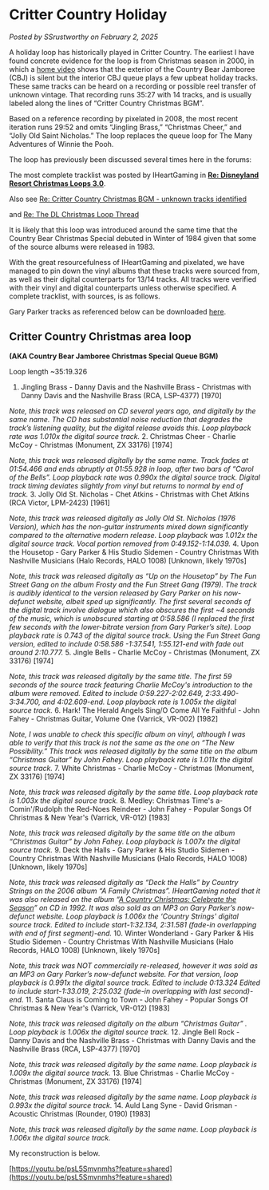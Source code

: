 # Critter Country Holiday

*Posted by SSrustworthy on February 2, 2025*

A holiday loop has historically played in Critter Country. The earliest I have found concrete evidence for the loop is from Christmas season in 2000, in which a [home video](https://youtu.be/T2blZRlJK6g?feature=shared&t=109) shows that the exterior of the Country Bear Jamboree (CBJ) is silent but the interior CBJ queue plays a few upbeat holiday tracks. These same tracks can be heard on a recording or possible reel transfer of unknown vintage. That recording runs 35:27 with 14 tracks, and is usually labeled along the lines of “Critter Country Christmas BGM”.

Based on a reference recording by pixelated in 2008, the most recent iteration runs 29:52 and omits “Jingling Brass,” “Christmas Cheer,” and “Jolly Old Saint Nicholas.” The loop replaces the queue loop for The Many Adventures of Winnie the Pooh.

The loop has previously been discussed several times here in the forums:

The most complete tracklist was posted by IHeartGaming in [**Re: Disneyland Resort Christmas Loops 3.0**](https://mousebits.com/smf/index.php?topic=8247.msg98295#msg98295).

Also see [Re: Critter Country Christmas BGM - unknown tracks identified](https://mousebits.com/smf/index.php?topic=3830.msg25997#msg25997)

and [Re: The DL Christmas Loop Thread](https://mousebits.com/smf/index.php?topic=4845.msg35387#msg35387)

It is likely that this loop was introduced around the same time that the Country Bear Christmas Special debuted in Winter of 1984 given that some of the source albums were released in 1983.

With the great resourcefulness of IHeartGaming and pixelated, we have managed to pin down the vinyl albums that these tracks were sourced from, as well as their digital counterparts for 13/14 tracks. All tracks were verified with their vinyl and digital counterparts unless otherwise specified. A complete tracklist, with sources, is as follows.

Gary Parker tracks as referenced below can be downloaded [here](https://app.box.com/s/ltixq4wpjtdmtrlrtmfd7ua9ztu3avxl).

## **Critter Country Christmas area loop**

**(AKA Country Bear Jamboree Christmas Special Queue BGM)**

Loop length ~35:19.326

1. Jingling Brass - Danny Davis and the Nashville Brass - Christmas with Danny Davis and the Nashville Brass (RCA, LSP-4377) [1970]

*Note, this track was released on CD several years ago, and digitally by the same name. The CD has substantial noise reduction that degrades the track’s listening quality, but the digital release avoids this. Loop playback rate was 1.010x the digital source track.*
2. Christmas Cheer - Charlie McCoy - Christmas (Monument, ZX 33176) [1974]

*Note, this track was released digitally by the same name. Track fades at  01:54.466 and ends abruptly at 01:55.928 in loop, after two bars of “Carol of the Bells”. Loop playback rate was 0.990x the digital source track. Digital track timing deviates slightly from vinyl but returns to normal by end of track.*
3. Jolly Old St. Nicholas - Chet Atkins - Christmas with Chet Atkins (RCA Victor, LPM-2423) [1961]

*Note, this track was released digitally as Jolly Old St. Nicholas (1976 Version), which has the non-guitar instruments mixed down significantly compared to the alternative modern release. Loop playback was 1.012x the digital source track. Vocal portion removed from 0:49.152-1:14.039.*
4. Upon the Housetop - Gary Parker & His Studio Sidemen - Country Christmas With Nashville Musicians (Halo Records, HALO 1008) [Unknown, likely 1970s]

*Note, this track was released digitally as “Up on the Housetop” by The Fun Street Gang on the album Frosty and the Fun Street Gang (1979). The track is audibly identical to the version released by Gary Parker on his now-defunct website, albeit sped up significantly. The first several seconds of the digital track involve dialogue which also obscures the first ~4 seconds of the music, which is unobscured starting at 0:58.586 (I replaced the first few seconds with the lower-bitrate version from Gary Parker’s site). Loop playback rate is 0.743 of the digital source track. Using the Fun Street Gang version, edited to include 0:58.586 -1:37.541, 1:55.121-end with fade out around 2:10.777.*
5. Jingle Bells - Charlie McCoy - Christmas (Monument, ZX 33176) [1974]

*Note, this track was released digitally by the same title. The first 59 seconds of the source track featuring Charlie McCoy's introduction to the album were removed. Edited to include 0:59.227-2:02.649, 2:33.490-3:34.700, and 4:02.609-end. Loop playback rate is 1.005x the digital source track.* 
6. Hark! The Herald Angels Sing/O Come All Ye Faithful - John Fahey - Christmas Guitar, Volume One (Varrick, VR-002) [1982]

*Note, I was unable to check this specific album on vinyl, although I was able to verify that this track is not the same as the one on “The New Possibility.” This track was released digitally by the same title on the album “Christmas Guitar” by John Fahey. Loop playback rate is 1.011x the digital source track.*
7. White Christmas - Charlie McCoy - Christmas (Monument, ZX 33176) [1974]

*Note, this track was released digitally by the same title. Loop playback rate is 1.003x the digital source track.*
8. Medley: Christmas Time's a-Comin'/Rudolph the Red-Noes Reindeer - John Fahey - Popular Songs Of Christmas & New Year's (Varrick, VR-012) [1983]

*Note, this track was released digitally by the same title on the album “Christmas Guitar” by John Fahey. Loop playback is 1.007x the digital source track.*
9. Deck the Halls - Gary Parker & His Studio Sidemen - Country Christmas With Nashville Musicians (Halo Records, HALO 1008) [Unknown, likely 1970s]

*Note, this track was released digitally as “Deck the Halls” by Country Strings on the 2006 album “A Family Christmas”. IHeartGaming noted that it was also released on the album “[A Country Christmas: Celebrate the Season](https://www.discogs.com/release/13034813-Boots-Randolph-A-Country-Christmas-Celebrate-The-Season)” on CD in 1992. It was also sold as an MP3 on Gary Parker’s now-defunct website. Loop playback is 1.006x the ‘Country Strings' digital source track. Edited to include start-1:32.134, 2:31.581 (fade-in overlapping with end of first segment)-end.*
10. Winter Wonderland - Gary Parker & His Studio Sidemen - Country Christmas With Nashville Musicians (Halo Records, HALO 1008) [Unknown, likely 1970s]

*Note, this track was NOT commercially re-released, however it was sold as an MP3 on Gary Parker’s now-defunct website. For that version, loop playback is 0.991x the digital source track. Edited to include 0:13.324 Edited to include start-1:33.019, 2:25.032 (fade-in overlapping with  last second)-end.*
11. Santa Claus is Coming to Town - John Fahey -  Popular Songs Of Christmas & New Year's (Varrick, VR-012) [1983]

*Note, this track was released digitally on the album “Christmas Guitar” . Loop playback is 1.006x the digital source track.*
12. Jingle Bell Rock - Danny Davis and the Nashville Brass - Christmas with Danny Davis and the Nashville Brass (RCA, LSP-4377) [1970]

*Note, this track was released digitally by the same name. Loop playback is 1.009x the digital source track.* 
13. Blue Christmas - Charlie McCoy - Christmas (Monument, ZX 33176) [1974]

*Note, this track was released digitally by the same name. Loop playback is 0.993x the digital source track.*
14. Auld Lang Syne - David Grisman - Acoustic Christmas (Rounder, 0190) [1983]

*Note, this track was released digitally by the same name. Loop playback is 1.006x the digital source track.*

My reconstruction is below.

[https://youtu.be/psL5Smvnmhs?feature=shared](https://youtu.be/psL5Smvnmhs?feature=shared)